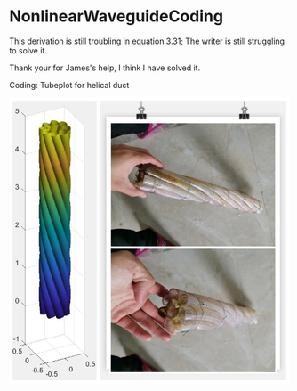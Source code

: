# NonlinearWaveguideCoding
 
This derivation is still troubling in equation 3.31; The writer is still struggling to solve it.

Thank your for James's help, I think I have solved it.




Coding: Tubeplot for helical duct



![](https://github.com/Jiaqi-knight/NonlinearWaveguideCoding/blob/master/coding/tubeplot/RealHelicalDucts.jpg)
